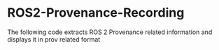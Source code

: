# ROS2-Provenance-Recording
The following code extracts ROS 2 Provenance related information and displays it in prov related format
